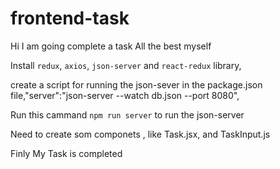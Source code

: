 # frontend-task

Hi I am going complete a task 
All the best myself


Install `redux`, `axios`, `json-server` and `react-redux` library,

create a script for running the json-sever in the package.json file,"server":"json-server --watch db.json --port 8080",

Run this cammand `npm run server` to run the json-server


Need to create som componets , like Task.jsx, and TaskInput.js

Finly My Task is completed






